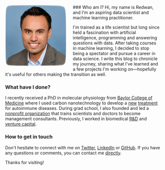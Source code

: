<img src="/images/profile.jpg" align="left" height="200" style="padding-right:20px; padding-bottom:5px">
### Who am I?
Hi, my name is Redwan, and I'm an aspiring data scientist and machine learning practitioner.

I'm trained as a life scientist but long since held a fascination with artificial intelligence, programming and answering questions with data. After taking courses in machine learning, I decided to stop being a spectator and pursue a career in data science. I write this blog to chronicle my journey, sharing what I've learned and a few projects I'm working on&mdash;hopefully it's useful for others making the transition as well.

### What have I done?
I recently received a PhD in molecular physiology from [Baylor College of Medicine](https://www.bcm.edu/research/labs/christine-beeton) where I used carbon nanotechnology to develop a [new](https://www.bcm.edu/news/molecular-physiology-and-biophysics/nanoparticle-therapy-for-autoimmune-disease) [treatment](http://www.nature.com/articles/srep33808) for autoimmune diseases. During grad school, I also founded and led a [nonprofit organization](http://medcenterconsulting.com) that trains scientists and doctors to become management consultants. Previously, I worked in biomedical [R&D](https://www.canon-biomedical.com) and [venture capital](http://fannininnovation.com).

### How to get in touch
Don't hesitate to connect with me on [Twitter](https://twitter.com/redwanhuq), [LinkedIn](https://www.linkedin.com/in/redwanhuq) or [GitHub](https://github.com/redwanhuq). If you have any questions or comments, you can  contact me [directly](mailto:redwanhuq@gmail.com).

Thanks for visiting!